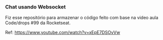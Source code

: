 ### Chat usando Websocket

Fiz esse repositório para armazenar o código feito com base na video aula Code/drops #99 da Rocketseat.

Ref: https://www.youtube.com/watch?v=xEpE7DSOvVw

